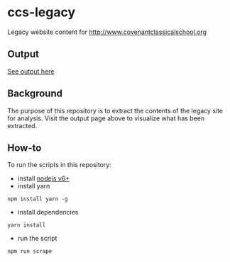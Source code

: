 # ccs-legacy

Legacy website content for http://www.covenantclassicalschool.org

## Output 

[See output here](https://github.com/covenantclassicalschool/ccs-legacy/tree/main/content)

## Background

The purpose of this repository is to extract the contents of the legacy site for analysis.
Visit the output page above to visualize what has been extracted.

## How-to

To run the scripts in this repository:
- install [nodejs v6+](https://nodejs.org/en/)
- install yarn

```shell
npm install yarn -g
```

- install dependencies

```shell
yarn install
```

- run the script

```shell
npm run scrape
```
